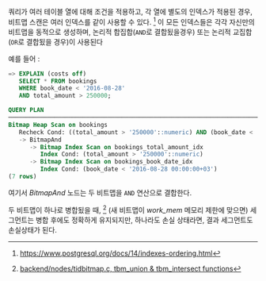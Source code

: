 
쿼리가 여러 테이블 열에 대해 조건을 적용하고, 각 열에 별도의 인덱스가 적용된 경우, 비트맵 스캔은 여러 인덱스를 같이 사용할 수 있다. [^1] 이 모든 인덱스들은 각각 자신만의 비트맵을 동적으로 생성하며, 논리적 합집합(`AND`로 결합됬을경우) 또는 논리적 교집합(`OR`로 결합됬을 경우)이 사용된다 

예를 들어 : 

```sql
=> EXPLAIN (costs off)
   SELECT * FROM bookings
   WHERE book_date < '2016-08-28'
   AND total_amount > 250000;

QUERY PLAN
────────────────────────────────────────────────────────────────────────────
Bitmap Heap Scan on bookings
   Recheck Cond: ((total_amount > '250000'::numeric) AND (book_date < '2016-08-28 00:00:00+03'))
   -> BitmapAnd
      -> Bitmap Index Scan on bookings_total_amount_idx
         Index Cond: (total_amount > '250000'::numeric)
      -> Bitmap Index Scan on bookings_book_date_idx
         Index Cond: (book_date < '2016-08-28 00:00:00+03')
(7 rows)
```

여기서 *BitmapAnd* 노드는 두 비트맵을 `AND` 연산으로 결합한다.

두 비트맵이 하나로 병합됬을 때, [^2]  (새 비트맵이 *work_mem* 메모리 제한에 맞으면) 세그먼트는 병합 후에도 정확하게 유지되지만, 하나라도 손실 상태라면, 결과 세그먼트도 손실상태가 된다.

[^1]:https://www.postgresql.org/docs/14/indexes-ordering.html
[^2]:[backend/nodes/tidbitmap.c, tbm_union & tbm_intersect functions](https://git.postgresql.org/gitweb/?p=postgresql.git;a=blob;f=src/backend/nodes/tidbitmap.c;hb=REL_14_STABLE)